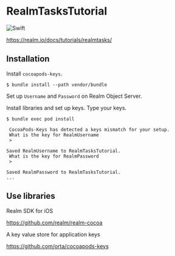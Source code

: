 # RealmTasksTutorial

![Swift](https://img.shields.io/badge/Swift-3.1-orange.svg)

https://realm.io/docs/tutorials/realmtasks/

## Installation

Install `cocoapods-keys`.

```
$ bundle install --path vendor/bundle
```

Set up `Username` and `Password` on Realm Object Server.

Install libraries and set up keys.
Type your keys.

```
$ bundle exec pod install

 CocoaPods-Keys has detected a keys mismatch for your setup.
 What is the key for RealmUsername
 > 

Saved RealmUsername to RealmTasksTutorial.
 What is the key for RealmPassword
 > 

Saved RealmPassword to RealmTasksTutorial.
...
```

## Use libraries

Realm SDK for iOS

https://github.com/realm/realm-cocoa

A key value store for application keys

https://github.com/orta/cocoapods-keys
